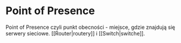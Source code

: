 # Point of Presence
Point of Presence czyli punkt obecności - miejsce, gdzie znajdują się serwery sieciowe. [[Router|routery]] i [[Switch|switche]].
